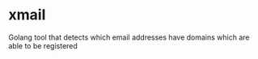 # xmail
Golang tool that detects which email addresses have domains which are able to be registered
